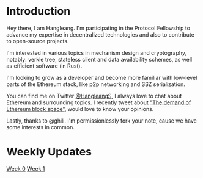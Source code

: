 # Introduction

Hey there, I am Hangleang. I'm participating in the Protocol Fellowship to advance my expertise in decentralized technologies and also to contribute to open-source projects.

I'm interested in various topics in mechanism design and cryptography, notably: verkle tree, stateless client and data availability schemes, as well as efficient software (in Rust).

I'm looking to grow as a developer and become more familiar with low-level parts of the Ethereum stack, like p2p networking and SSZ serialization.

You can find me on Twitter [@HangleangS](https://twitter.com/HangleangS), I always love to chat about Ethereum and surrounding topics. I recently tweet about ["The demand of Ethereum block space"](https://twitter.com/HangleangS/status/1801524889268142258), would love to know your opinions.

Lastly, thanks to @ghili. I'm permissionlessly fork your note, cause we have some interests in common.

# Weekly Updates
[Week 0](https://hackmd.io/@hangleang/epf-week-0)
[Week 1](https://hackmd.io/@hangleang/epf5-week1)
